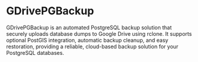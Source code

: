 # GDrivePGBackup
GDrivePGBackup is an automated PostgreSQL backup solution that securely uploads database dumps to Google Drive using rclone. It supports optional PostGIS integration, automatic backup cleanup, and easy restoration, providing a reliable, cloud-based backup solution for your PostgreSQL databases.
